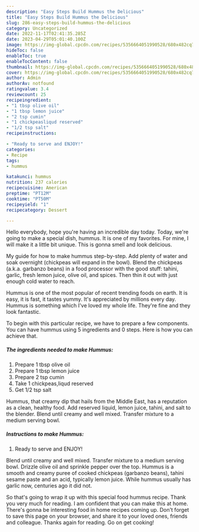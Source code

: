 ```yaml
---
description: "Easy Steps Build Hummus the Delicious"
title: "Easy Steps Build Hummus the Delicious"
slug: 286-easy-steps-build-hummus-the-delicious
category: Uncategorized
date: 2022-11-17T02:41:35.285Z
date: 2023-04-29T05:01:40.100Z
image: https://img-global.cpcdn.com/recipes/5356664051990528/680x482cq70/hummus-recipe-main-photo.jpg
hideToc: false
enableToc: true
enableTocContent: false
thumbnail: https://img-global.cpcdn.com/recipes/5356664051990528/680x482cq70/hummus-recipe-main-photo.jpg
cover: https://img-global.cpcdn.com/recipes/5356664051990528/680x482cq70/hummus-recipe-main-photo.jpg
author: Admin
authorAv: notfound
ratingvalue: 3.4
reviewcount: 25
recipeingredient:
- "1 tbsp olive oil"
- "1 tbsp lemon juice"
- "2 tsp cumin"
- "1 chickpeasliqud reserved"
- "1/2 tsp salt"
recipeinstructions:

- "Ready to serve and ENJOY!"
categories:
- Recipe
tags:
- hummus

katakunci: hummus 
nutrition: 237 calories
recipecuisine: American
preptime: "PT12M"
cooktime: "PT50M"
recipeyield: "1"
recipecategory: Dessert

---
```



Hello everybody, hope you're having an incredible day today. Today, we're going to make a special dish, hummus. It is one of my favorites. For mine, I will make it a little bit unique. This is gonna smell and look delicious.

My guide for how to make hummus step-by-step. Add plenty of water and soak overnight (chickpeas will expand in the bowl). Blend the chickpeas (a.k.a. garbanzo beans) in a food processor with the good stuff: tahini, garlic, fresh lemon juice, olive oil, and spices. Then thin it out with just enough cold water to reach.

Hummus is one of the most popular of recent trending foods on earth. It is easy, it is fast, it tastes yummy. It's appreciated by millions every day. Hummus is something which I've loved my whole life. They're fine and they look fantastic.


To begin with this particular recipe, we have to prepare a few components. You can have hummus using 5 ingredients and 0 steps. Here is how you can achieve that.

<!--inarticleads1-->

##### The ingredients needed to make Hummus:

1. Prepare 1 tbsp olive oil
1. Prepare 1 tbsp lemon juice
1. Prepare 2 tsp cumin
1. Take 1 chickpeas,liqud reserved
1. Get 1/2 tsp salt


Hummus, that creamy dip that hails from the Middle East, has a reputation as a clean, healthy food. Add reserved liquid, lemon juice, tahini, and salt to the blender. Blend until creamy and well mixed. Transfer mixture to a medium serving bowl. 

<!--inarticleads2-->

##### Instructions to make Hummus:


1. Ready to serve and ENJOY!

Blend until creamy and well mixed. Transfer mixture to a medium serving bowl. Drizzle olive oil and sprinkle pepper over the top. Hummus is a smooth and creamy puree of cooked chickpeas (garbanzo beans), tahini sesame paste and an acid, typically lemon juice. While hummus usually has garlic now, centuries ago it did not. 

So that's going to wrap it up with this special food hummus recipe. Thank you very much for reading. I am confident that you can make this at home. There's gonna be interesting food in home recipes coming up. Don't forget to save this page on your browser, and share it to your loved ones, friends and colleague. Thanks again for reading. Go on get cooking!
